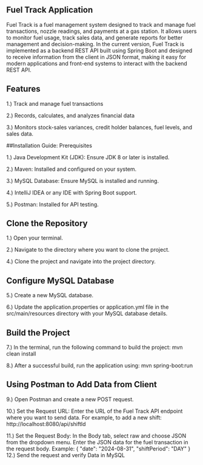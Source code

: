 ## Fuel Track Application


Fuel Track is a fuel management system designed to track and manage fuel transactions, nozzle readings, and payments at a gas station. It allows users to monitor fuel usage, track sales data, and generate reports for better management and decision-making. In the current version, Fuel Track is implemented as a backend REST API built using Spring Boot and designed to receive information from the client in JSON format, making it easy for modern applications and front-end systems to interact with the backend REST API.

## Features

1.) Track and manage fuel transactions

2.) Records, calculates, and analyzes financial data

3.) Monitors stock-sales variances, credit holder balances, fuel levels, and sales data.


##Installation Guide: Prerequisites

1.) Java Development Kit (JDK): Ensure JDK 8 or later is installed.

2.) Maven: Installed and configured on your system.

3.) MySQL Database: Ensure MySQL is installed and running.

4.) IntelliJ IDEA or any IDE with Spring Boot support.

5.) Postman: Installed for API testing.


## Clone the Repository

1.) Open your terminal.

2.) Navigate to the directory where you want to clone the project.

4.) Clone the project and navigate into the project directory.


## Configure MySQL Database

5.) Create a new MySQL database.

6.) Update the application.properties or application.yml file in the src/main/resources directory with your MySQL database details.


## Build the Project

7.) In the terminal, run the following command to build the project: mvn clean install

8.) After a successful build, run the application using: mvn spring-boot:run


## Using Postman to Add Data from Client

9.) Open Postman and create a new POST request.

10.) Set the Request URL: Enter the URL of the Fuel Track API endpoint where you want to send data. For example, to add a new shift: http://localhost:8080/api/shiftId

11.) Set the Request Body: In the Body tab, select raw and choose JSON from the dropdown menu. Enter the JSON data for the fuel transaction in the request body. Example:
      { "date": "2024-08-31", 
        "shiftPeriod": "DAY"
      }
12.) Send the request and verify Data in MySQL

